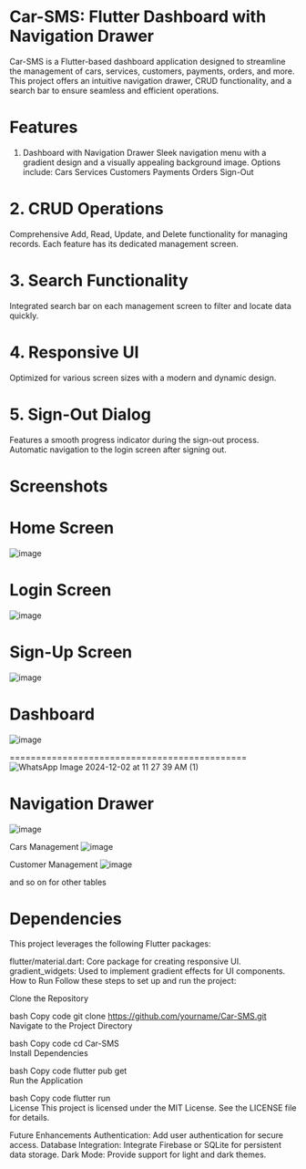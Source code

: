 # Car-SMS: Flutter Dashboard with Navigation Drawer
Car-SMS is a Flutter-based dashboard application designed to streamline the management of cars, services, customers, payments, orders, and more. This project offers an intuitive navigation drawer, CRUD functionality, and a search bar to ensure seamless and efficient operations.

# Features
1. Dashboard with Navigation Drawer
Sleek navigation menu with a gradient design and a visually appealing background image.
Options include:
Cars
Services
Customers
Payments
Orders
Sign-Out
# 2. CRUD Operations
Comprehensive Add, Read, Update, and Delete functionality for managing records.
Each feature has its dedicated management screen.
# 3. Search Functionality
Integrated search bar on each management screen to filter and locate data quickly.
# 4. Responsive UI
Optimized for various screen sizes with a modern and dynamic design.
# 5. Sign-Out Dialog
Features a smooth progress indicator during the sign-out process.
Automatic navigation to the login screen after signing out.
# Screenshots
# Home Screen
![image](https://github.com/user-attachments/assets/8404665a-b3ad-41b1-899a-2c080ca4aac7)

# Login Screen
![image](https://github.com/user-attachments/assets/631f333b-0de4-4ca1-b301-73726854173a)


# Sign-Up Screen
![image](https://github.com/user-attachments/assets/faaa721e-3307-4433-88e7-53c3ea43e388)


# Dashboard
![image](https://github.com/user-attachments/assets/6ce8b5f6-2dc5-4bfe-80f0-271a0d09e614)


=============================================
![WhatsApp Image 2024-12-02 at 11 27 39 AM (1)](https://github.com/user-attachments/assets/aba5d96d-6eef-4904-8456-c5939e9a2b9e)


# Navigation Drawer
![image](https://github.com/user-attachments/assets/efca9353-e979-435b-b364-e269ae13bd8c)

Cars Management
![image](https://github.com/user-attachments/assets/0b5834ab-395b-4fd9-bfe2-8c9f6622c592)


Customer Management
![image](https://github.com/user-attachments/assets/da9f64cb-880c-47bc-96a4-d197aefdafbc)


and so on for other tables

# Dependencies
This project leverages the following Flutter packages:

flutter/material.dart: Core package for creating responsive UI.
gradient_widgets: Used to implement gradient effects for UI components.
How to Run
Follow these steps to set up and run the project:

Clone the Repository

bash
Copy code
git clone https://github.com/yourname/Car-SMS.git  
Navigate to the Project Directory

bash
Copy code
cd Car-SMS  
Install Dependencies

bash
Copy code
flutter pub get  
Run the Application

bash
Copy code
flutter run  
License
This project is licensed under the MIT License. See the LICENSE file for details.

Future Enhancements
Authentication: Add user authentication for secure access.
Database Integration: Integrate Firebase or SQLite for persistent data storage.
Dark Mode: Provide support for light and dark themes.
